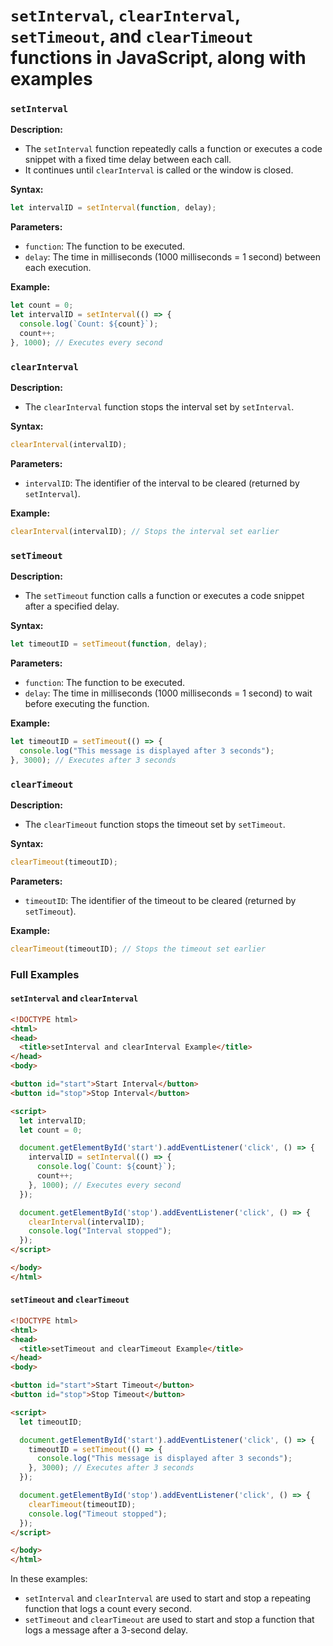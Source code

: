 # `setInterval`, `clearInterval`, `setTimeout`, and `clearTimeout` functions in JavaScript, along with examples

### `setInterval`

**Description:**
- The `setInterval` function repeatedly calls a function or executes a code snippet with a fixed time delay between each call.
- It continues until `clearInterval` is called or the window is closed.

**Syntax:**
```javascript
let intervalID = setInterval(function, delay);
```

**Parameters:**
- `function`: The function to be executed.
- `delay`: The time in milliseconds (1000 milliseconds = 1 second) between each execution.

**Example:**
```javascript
let count = 0;
let intervalID = setInterval(() => {
  console.log(`Count: ${count}`);
  count++;
}, 1000); // Executes every second
```

### `clearInterval`

**Description:**
- The `clearInterval` function stops the interval set by `setInterval`.

**Syntax:**
```javascript
clearInterval(intervalID);
```

**Parameters:**
- `intervalID`: The identifier of the interval to be cleared (returned by `setInterval`).

**Example:**
```javascript
clearInterval(intervalID); // Stops the interval set earlier
```

### `setTimeout`

**Description:**
- The `setTimeout` function calls a function or executes a code snippet after a specified delay.

**Syntax:**
```javascript
let timeoutID = setTimeout(function, delay);
```

**Parameters:**
- `function`: The function to be executed.
- `delay`: The time in milliseconds (1000 milliseconds = 1 second) to wait before executing the function.

**Example:**
```javascript
let timeoutID = setTimeout(() => {
  console.log("This message is displayed after 3 seconds");
}, 3000); // Executes after 3 seconds
```

### `clearTimeout`

**Description:**
- The `clearTimeout` function stops the timeout set by `setTimeout`.

**Syntax:**
```javascript
clearTimeout(timeoutID);
```

**Parameters:**
- `timeoutID`: The identifier of the timeout to be cleared (returned by `setTimeout`).

**Example:**
```javascript
clearTimeout(timeoutID); // Stops the timeout set earlier
```

### Full Examples

#### `setInterval` and `clearInterval`
```html
<!DOCTYPE html>
<html>
<head>
  <title>setInterval and clearInterval Example</title>
</head>
<body>

<button id="start">Start Interval</button>
<button id="stop">Stop Interval</button>

<script>
  let intervalID;
  let count = 0;

  document.getElementById('start').addEventListener('click', () => {
    intervalID = setInterval(() => {
      console.log(`Count: ${count}`);
      count++;
    }, 1000); // Executes every second
  });

  document.getElementById('stop').addEventListener('click', () => {
    clearInterval(intervalID);
    console.log("Interval stopped");
  });
</script>

</body>
</html>
```

#### `setTimeout` and `clearTimeout`
```html
<!DOCTYPE html>
<html>
<head>
  <title>setTimeout and clearTimeout Example</title>
</head>
<body>

<button id="start">Start Timeout</button>
<button id="stop">Stop Timeout</button>

<script>
  let timeoutID;

  document.getElementById('start').addEventListener('click', () => {
    timeoutID = setTimeout(() => {
      console.log("This message is displayed after 3 seconds");
    }, 3000); // Executes after 3 seconds
  });

  document.getElementById('stop').addEventListener('click', () => {
    clearTimeout(timeoutID);
    console.log("Timeout stopped");
  });
</script>

</body>
</html>
```

In these examples:
- `setInterval` and `clearInterval` are used to start and stop a repeating function that logs a count every second.
- `setTimeout` and `clearTimeout` are used to start and stop a function that logs a message after a 3-second delay.
